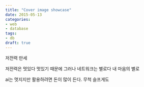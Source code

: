 ```yaml
---
title: "Cover image showcase"
date: 2015-05-13
categories:
- web
- database
tags:
- db
draft: true
---
```

저전력 만세
<!--more-->
저전력은 멋있다 멋있기 때문에
그러나 네트워크는 별로다 내 마음의 별로

ai는 멋지지만 활용하려면 돈이 많이 든다. 무척 슬프게도
